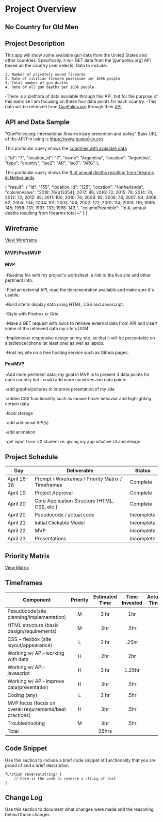# Project Overview

## No Country for Old Men


## Project Description

This app will show some available gun data from the United States and other countries. Specifically, it will GET data from the [gunpolicy.org] API based on the country user selects. Data to include: 

    1. Number of privately owned firearms
    2. Rate of civilian firearm posession per 100k people
    3. Total number of gun deaths
    4. Rate of all gun deaths per 100k people
    
-There is a plethora of data available through this API, but for the purpose of this exercise I am focusing on these four data points for each country. 
-This data will be retrieved from [GunPolicy.org](http://www.gunpolicy.org) through their [API](http://www.gunpolicy.org/api).


## API and Data Sample

"GunPolicy.org: International firearm injury prevention and policy"
Base URL of the API I'm using is https://www.gunpolicy.org

This particular query shows the [countries with available data](https://www.gunpolicy.org/index.php?option=com_api&app=gpodatapage&clientid=267&key=69ac9405b94c3b1f632641d48cd80745&format=raw&resource=getlocations)

{
            "id": "7",
            "location_id": "7",
            "name": "Argentina",
            "location": "Argentina",
            "type": "country",
            "iso2": "AR",
            "iso3": "ARG"
        },
	
This particular query shows the [# of annual deaths resulting from firearms in Netherlands](https://www.gunpolicy.org/index.php?option=com_api&app=gpodatapage&clientid=267&key=69ac9405b94c3b1f632641d48cd80745&resource=getcategorydata&category=total_number_of_gun_deaths&location_id=125&format=raw)

{
    "result": {
        "id": "155",
        "location_id": "125",
        "location": "Netherlands",
        "columnValue": "2018: 76{q13354}; 2017: 86; 2016: 72; 2015: 78; 2014: 74; 2013: 72; 2012: 95; 2011: 100; 2010: 76; 2009: 95; 2008: 78; 2007: 84; 2006: 82; 2005: 104; 2004: 101; 2003: 104; 2002: 122; 2001: 114; 2000: 116; 1999: 145; 1998: 131; 1997: 133; 1996: 143;",
        "columnPreamble": "In #, annual deaths resulting from firearms total ~"
    }
}


## Wireframe

[View Wireframe](https://github.com/jamesbenet/no-country-for-old-men/blob/main/untitled.pdf)

### MVP/PostMVP

#### MVP 

-Readme file with my project's worksheet, a link to the live site and other pertinent info.

-Find an external API, read the documentation available and make sure it's usable.

-Build site to display data using HTML, CSS and Javascript.

-Style with Flexbox or Grid.

-Make a GET request with axios to retrieve external data from API and insert some of the retrieved data my site's DOM.

-Implemenet responsive design on my site, so that it will be presentable on a tablet/cellphone (at least one) as well as laptop.

-Host my site on a free hosting service such as Github pages.

#### PostMVP  
-Add more pertinent data; my goal in MVP is to present 4 data points for each country but I could add more countries and data points

-add graphs/pictures to improve presntation of my site

-added CSS functionality such as mouse hover behavior and highlighting certain data

-local storage

-add additional API(s)

-add animation

-get input from UX student re: giving my app intuitive UI and design


## Project Schedule

|  Day | Deliverable | Status
|---|---| ---|
|April 16-18| Prompt / Wireframes / Priority Matrix / Timeframes | Complete
|April 19| Project Approval | Complete
|April 20| Core Application Structure (HTML, CSS, etc.) | Complete
|April 20| Pseudocode / actual code | Incomplete
|April 21| Initial Clickable Model  | Incomplete
|April 22| MVP | Incomplete
|April 23| Presentations | Incomplete

## Priority Matrix

[View Matrix](https://github.com/jamesbenet/no-country-for-old-men/blob/main/Priority%20Matrix%20Template.pdf)

## Timeframes

| Component | Priority | Estimated Time | Time Invested | Actual Time |
| --- | :---: |  :---: | :---: | :---: |
|Pseudocode(site planning/implementation) | M  | 3 hr | 1hr    |    |
|HTML structure (basic design/requirements) | M  | 2hr | .5hr    |    |
|CSS + flexbox (site layout/appearance) | L  | 2 hr | .25hr    |    |
|Working w/ API-working with data  | H  | 2hr | 2hr    |    |
|Working w/ API-javascript | H  | 3 hr | 1.25hr    |    |
|Working w/ API-improve data/presentation | H  | 3hr | .5hr    |    |
|Coding (any) |  L | 3 hr | .5hr    |    |
|MVP focus (focus on overall requirements/best practices) |  H | 3hr | .5hr    |    |
|Troubleshooting |  M | 3hr | .5hr    |    |
| Total |  | 25hrs|  |  |
## Code Snippet

Use this section to include a brief code snippet of functionality that you are proud of and a brief description.  

```
function reverse(string) {
	// here is the code to reverse a string of text
}
```

## Change Log
 Use this section to document what changes were made and the reasoning behind those changes. 


